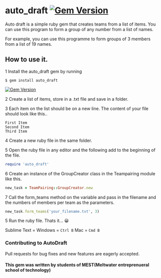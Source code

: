 # auto_draft    [![Gem Version](https://badge.fury.io/rb/auto_draft.svg)](https://badge.fury.io/rb/auto_draft)

Auto draft is a simple ruby gem that creates teams from a list of items. 
You can use this program to form a group of any number from a list of names.

For example, you can use this programme to form groups of 3 members from a list of 19 names.


## How to use it.

1 Install the auto_draft gem by running 


```
$ gem install auto_draft   
```
[![Gem Version](https://badge.fury.io/rb/auto_draft.svg)](https://badge.fury.io/rb/auto_draft)

2 Create a list of items, store in a .txt file and save in a folder. 

3 Each item on the list should be on a new line. The content of your file should look like this.. 

```
First Item
Second Item 
Third Item
```

4 Create a new ruby file in the same folder.

5 Open the ruby file in any editor and the following add to the beginning of the file. 

```ruby
require 'auto_draft'
```

6 Create an instance of the GroupCreator class in the Teampairing module like this.

```ruby
new_task = TeamPairing::GroupCreator.new
```
7 Call the form_teams method on the variable and pass in the filename and the numbers of members per team as the parameters.

```ruby
new_task.form_teams('your_filename.txt', 3)
```

5 Run the ruby file. Thats it... :grinning: 

Sublime Text = Windows = `Ctrl B` Mac = `Cmd B`

### Contributing to AutoDraft

Pull requests for bug fixes and new features are eagerly accepted.

#### This gem was written by students of MEST(Meltwater entreprenueral school of technology)
